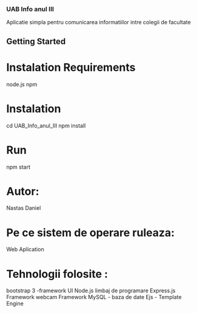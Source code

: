 ### UAB Info anul III
Aplicatie simpla pentru comunicarea informatiilor intre colegii de facultate
## Getting Started
# Instalation Requirements
node.js 
npm 
# Instalation 
cd UAB_Info_anul_III
npm install
# Run
npm start 
# Autor:
Nastas Daniel   
# Pe ce sistem de operare ruleaza: 
Web Aplication
# Tehnologii folosite :
bootstrap 3 -framework UI
Node.js limbaj de programare
Express.js Framework 
webcam Framework 
MySQL - baza de date
Ejs - Template Engine 
